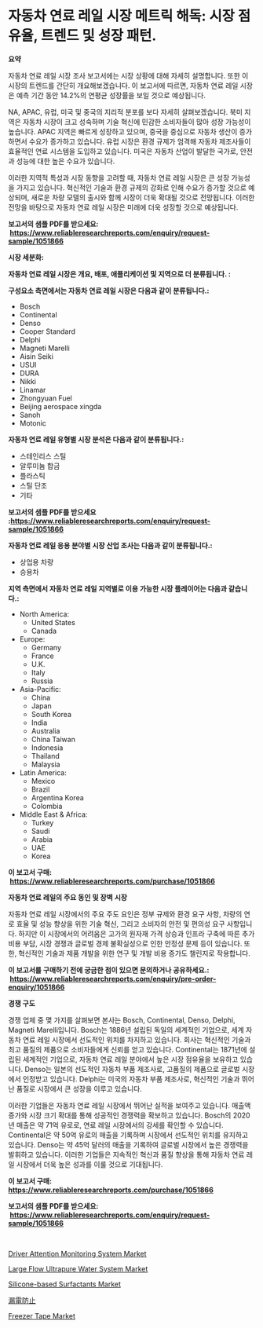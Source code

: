 <p><h1>자동차 연료 레일 시장 메트릭 해독: 시장 점유율, 트렌드 및 성장 패턴.</h1></p><p><strong>요약</strong></p>
<p><p>자동차 연료 레일 시장 조사 보고서에는 시장 상황에 대해 자세히 설명합니다. 또한 이 시장의 트렌드를 간단히 개요해보겠습니다. 이 보고서에 따르면, 자동차 연료 레일 시장은 예측 기간 동안 14.2%의 연평균 성장률을 보일 것으로 예상됩니다. </p><p>NA, APAC, 유럽, 미국 및 중국의 지리적 분포를 보다 자세히 살펴보겠습니다. 북미 지역은 자동차 시장이 크고 성숙하며 기술 혁신에 민감한 소비자들이 많아 성장 가능성이 높습니다. APAC 지역은 빠르게 성장하고 있으며, 중국을 중심으로 자동차 생산이 증가하면서 수요가 증가하고 있습니다. 유럽 시장은 환경 규제가 엄격해 자동차 제조사들이 효율적인 연료 시스템을 도입하고 있습니다. 미국은 자동차 산업이 발달한 국가로, 안전과 성능에 대한 높은 수요가 있습니다.</p><p>이러한 지역적 특성과 시장 동향을 고려할 때, 자동차 연료 레일 시장은 큰 성장 가능성을 가지고 있습니다. 혁신적인 기술과 환경 규제의 강화로 인해 수요가 증가할 것으로 예상되며, 새로운 차량 모델의 출시와 함께 시장이 더욱 확대될 것으로 전망됩니다. 이러한 전망을 바탕으로 자동차 연료 레일 시장은 미래에 더욱 성장할 것으로 예상됩니다.</p></p>
<p><strong>보고서의 샘플 PDF를 받으세요: &nbsp;<a href="https://www.reliableresearchreports.com/enquiry/request-sample/1051866">https://www.reliableresearchreports.com/enquiry/request-sample/1051866</a></strong></p>
<p><strong>시장 세분화:</strong></p>
<p><strong> 자동차 연료 레일 시장은 개요, 배포, 애플리케이션 및 지역으로 더 분류됩니다. :</strong></p>
<p><strong>구성요소 측면에서는 자동차 연료 레일 시장은 다음과 같이 분류됩니다.:</strong></p>
<p><ul><li>Bosch</li><li>Continental</li><li>Denso</li><li>Cooper Standard</li><li>Delphi</li><li>Magneti Marelli</li><li>Aisin Seiki</li><li>USUI</li><li>DURA</li><li>Nikki</li><li>Linamar</li><li>Zhongyuan Fuel</li><li>Beijing aerospace xingda</li><li>Sanoh</li><li>Motonic</li></ul></p>
<p><strong> 자동차 연료 레일 유형별 시장 분석은 다음과 같이 분류됩니다.:</strong></p>
<p><ul><li>스테인리스 스틸</li><li>알루미늄 합금</li><li>플라스틱</li><li>스틸 단조</li><li>기타</li></ul></p>
<p><strong>보고서의 샘플 PDF를 받으세요 :<a href="https://www.reliableresearchreports.com/enquiry/request-sample/1051866">https://www.reliableresearchreports.com/enquiry/request-sample/1051866</a></strong></p>
<p><strong> 자동차 연료 레일 응용 분야별 시장 산업 조사는 다음과 같이 분류됩니다.:</strong></p>
<p><ul><li>상업용 차량</li><li>승용차</li></ul></p>
<p><strong>지역 측면에서 자동차 연료 레일 지역별로 이용 가능한 시장 플레이어는 다음과 같습니다.:</strong></p>
<p><ul>
    <li>
        North America:
        <ul>
            <li>United States</li>
            <li>Canada</li>
        </ul>
    </li>
    <li>
        Europe:
        <ul>
            <li>Germany</li>
            <li>France</li>
            <li>U.K.</li>
            <li>Italy</li>
            <li>Russia</li>
        </ul>
    </li>
    <li>
        Asia-Pacific:
        <ul>
            <li>China</li>
            <li>Japan</li>
            <li>South Korea</li>
            <li>India</li>
            <li>Australia</li>
            <li>China Taiwan</li>
            <li>Indonesia</li>
            <li>Thailand</li>
            <li>Malaysia</li>
        </ul>
    </li>
    <li>
        Latin America:
        <ul>
            <li>Mexico</li>
            <li>Brazil</li>
            <li>Argentina Korea</li>
            <li>Colombia</li>
        </ul>
    </li>
    <li>
        Middle East & Africa:
        <ul>
            <li>Turkey</li>
            <li>Saudi</li>
            <li>Arabia</li>
            <li>UAE</li>
            <li>Korea</li>
        </ul>
    </li>
    </ul></p>
<p><strong>이 보고서 구매: &nbsp;<a href="https://www.reliableresearchreports.com/purchase/1051866">https://www.reliableresearchreports.com/purchase/1051866</a></strong></p>
<p><strong>자동차 연료 레일의 주요 동인 및 장벽 시장</strong></p>
<p><p>자동차 연료 레일 시장에서의 주요 주도 요인은 정부 규제와 환경 요구 사항, 차량의 연로 효율 및 성능 향상을 위한 기술 혁신, 그리고 소비자의 안전 및 편의성 요구 사항입니다. 하지만 이 시장에서의 어려움은 고가의 원자재 가격 상승과 인프라 구축에 따른 추가 비용 부담, 시장 경쟁과 글로벌 경제 불확실성으로 인한 안정성 문제 등이 있습니다. 또한, 혁신적인 기술과 제품 개발을 위한 연구 및 개발 비용 증가도 챌린지로 작용합니다.</p></p>
<p><strong>이 보고서를 구매하기 전에 궁금한 점이 있으면 문의하거나 공유하세요.: &nbsp;<a href="https://www.reliableresearchreports.com/enquiry/pre-order-enquiry/1051866">https://www.reliableresearchreports.com/enquiry/pre-order-enquiry/1051866</a></strong></p>
<p><strong>경쟁 구도</strong></p>
<p><p>경쟁 업체 중 몇 가지를 살펴보면 본사는 Bosch, Continental, Denso, Delphi, Magneti Marelli입니다. Bosch는 1886년 설립된 독일의 세계적인 기업으로, 세계 자동차 연료 레일 시장에서 선도적인 위치를 차지하고 있습니다. 회사는 혁신적인 기술과 최고 품질의 제품으로 소비자들에게 신뢰를 얻고 있습니다. Continental는 1871년에 설립된 세계적인 기업으로, 자동차 연료 레일 분야에서 높은 시장 점유율을 보유하고 있습니다. Denso는 일본의 선도적인 자동차 부품 제조사로, 고품질의 제품으로 글로벌 시장에서 인정받고 있습니다. Delphi는 미국의 자동차 부품 제조사로, 혁신적인 기술과 뛰어난 품질로 시장에서 큰 성장을 이루고 있습니다.</p><p>이러한 기업들은 자동차 연료 레일 시장에서 뛰어난 실적을 보여주고 있습니다. 매출액 증가와 시장 크기 확대를 통해 성공적인 경쟁력을 확보하고 있습니다. Bosch의 2020년 매출은 약 71억 유로로, 연료 레일 시장에서의 강세를 확인할 수 있습니다. Continental은 약 50억 유로의 매출을 기록하며 시장에서 선도적인 위치를 유지하고 있습니다. Denso는 약 45억 달러의 매출을 기록하여 글로벌 시장에서 높은 경쟁력을 발휘하고 있습니다. 이러한 기업들은 지속적인 혁신과 품질 향상을 통해 자동차 연료 레일 시장에서 더욱 높은 성과를 이룰 것으로 기대됩니다.</p></p>
<p><strong>이 보고서 구매: &nbsp; <a href="https://www.reliableresearchreports.com/purchase/1051866">https://www.reliableresearchreports.com/purchase/1051866</a></strong></p>
<p><strong>보고서의 샘플 PDF를 받으세요: &nbsp;<a href="https://www.reliableresearchreports.com/enquiry/request-sample/1051866">https://www.reliableresearchreports.com/enquiry/request-sample/1051866</a></strong><strong></strong></p>
<p>&nbsp;</p>
<p><p><a href="https://github.com/mahnoor2003/Market-Research-Report-List-3/blob/main/driver-attention-monitoring-system-market.md">Driver Attention Monitoring System Market</a></p><p><a href="https://issuu.com/reportprime-2/docs/large-flow-ultrapure-water-system-market-size-2030">Large Flow Ultrapure Water System Market</a></p><p><a href="https://butternut-bug-553.notion.site/Silicone-based-Surfactants-Market-Research-Report-Provides-thorough-Industry-Overview-which-offers--e2d0f4fb20e443ff8c13afd1f9df7fdd">Silicone-based Surfactants Market</a></p><p><a href="https://medium.com/@kaywitting1/%E5%9C%B0%E7%90%83%E6%BC%8F%E9%9B%BB%E4%BF%9D%E8%AD%B7%E5%B8%82%E5%A0%B4-2031%E5%B9%B4%E3%81%BE%E3%81%A7%E3%81%AE%E3%83%88%E3%83%AC%E3%83%B3%E3%83%89-%E4%BA%88%E6%B8%AC-%E7%AB%B6%E4%BA%89%E5%88%86%E6%9E%90-d141366cf92f">漏電防止</a></p><p><a href="https://issuu.com/reportprime-2/docs/freezer-tape-market-size-2030.pptx">Freezer Tape Market</a></p></p>